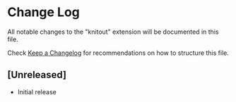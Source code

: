 # Change Log

All notable changes to the "knitout" extension will be documented in this file.

Check [Keep a Changelog](http://keepachangelog.com/) for recommendations on how to structure this file.

## [Unreleased]

- Initial release